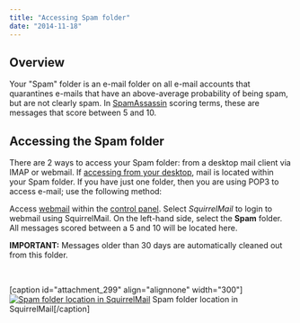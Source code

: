 ```yaml
---
title: "Accessing Spam folder"
date: "2014-11-18"
---
```


## Overview

Your "Spam" folder is an e-mail folder on all e-mail accounts that quarantines e-mails that have an above-average probability of being spam, but are not clearly spam. In [SpamAssassin](https://kb.apnscp.com/e-mail/improving-mail-filter-performance/) scoring terms, these are messages that score between 5 and 10.

## Accessing the Spam folder

There are 2 ways to access your Spam folder: from a desktop mail client via IMAP or webmail. If [accessing from your desktop](https://kb.apnscp.com/e-mail/accessing-e-mail/), mail is located within your Spam folder. If you have just one folder, then you are using POP3 to access e-mail; use the following method:

Access [webmail](https://kb.apnscp.com/e-mail/accessing-e-mail/) within the [control panel](https://kb.apnscp.com/control-panel/logging-into-the-control-panel/). Select _SquirrelMail_ to login to webmail using SquirrelMail. On the left-hand side, select the **Spam** folder. All messages scored between a 5 and 10 will be located here.

**IMPORTANT:** Messages older than 30 days are automatically cleaned out from this folder.

 

\[caption id="attachment\_299" align="alignnone" width="300"\][![Spam folder location in SquirrelMail](https://kb.apnscp.com/wp-content/uploads/2014/11/spam-folder-location-sqmail-300x256.png)](https://kb.apnscp.com/wp-content/uploads/2014/11/spam-folder-location-sqmail.png) Spam folder location in SquirrelMail\[/caption\]
